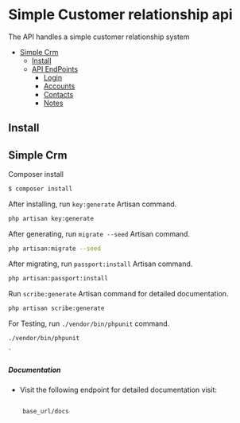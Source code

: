 # Simple Customer relationship api

The API handles a simple customer relationship system

- [Simple Crm](#simple-crm)
    - [Install](#install)
    - [API EndPoints](#api-endpoints)
        - [Login](#Login)
        - [Accounts](#Accounts)
        - [Contacts](#Contacts)
        - [Notes](#Notes)

## Install

## Simple Crm

Composer install

``` bash
$ composer install
```

After installing, run `key:generate` Artisan command.

``` bash
php artisan key:generate
```

After generating, run `migrate --seed` Artisan command.

``` bash
php artisan:migrate --seed
```

After migrating, run `passport:install` Artisan command.

``` bash
php artisan:passport:install
```

Run `scribe:generate` Artisan command for detailed documentation.

``` bash
php artisan scribe:generate
```

For Testing, run `./vendor/bin/phpunit`  command.

``` bash
./vendor/bin/phpunit
```
    `
##### Documentation
- Visit the following endpoint for detailed documentation visit:
 <code>
    base_url/docs
</code>


